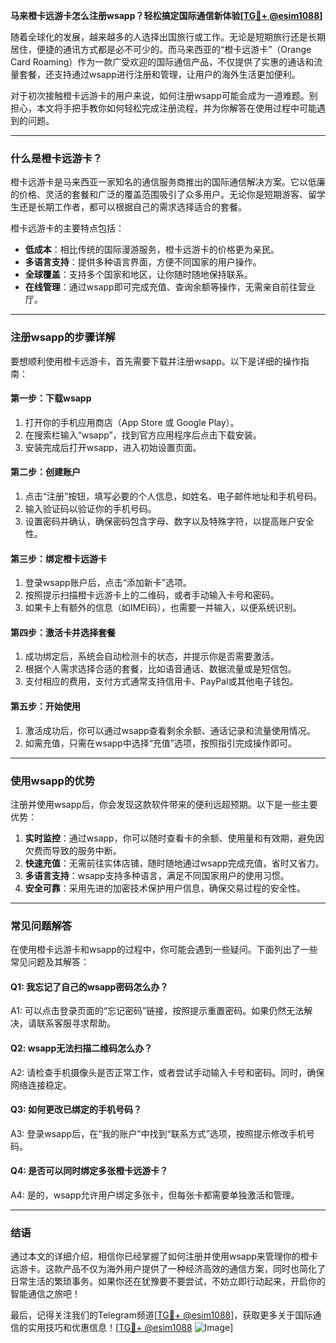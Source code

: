 **马来橙卡远游卡怎么注册wsapp？轻松搞定国际通信新体验[[TG💪+ @esim1088](https://t.me/s/esim1088)]**

随着全球化的发展，越来越多的人选择出国旅行或工作。无论是短期旅行还是长期居住，便捷的通讯方式都是必不可少的。而马来西亚的“橙卡远游卡”（Orange Card Roaming）作为一款广受欢迎的国际通信产品，不仅提供了实惠的通话和流量套餐，还支持通过wsapp进行注册和管理，让用户的海外生活更加便利。

对于初次接触橙卡远游卡的用户来说，如何注册wsapp可能会成为一道难题。别担心，本文将手把手教你如何轻松完成注册流程，并为你解答在使用过程中可能遇到的问题。

---

### 什么是橙卡远游卡？

橙卡远游卡是马来西亚一家知名的通信服务商推出的国际通信解决方案。它以低廉的价格、灵活的套餐和广泛的覆盖范围吸引了众多用户。无论你是短期游客、留学生还是长期工作者，都可以根据自己的需求选择适合的套餐。

橙卡远游卡的主要特点包括：
- **低成本**：相比传统的国际漫游服务，橙卡远游卡的价格更为亲民。
- **多语言支持**：提供多种语言界面，方便不同国家的用户操作。
- **全球覆盖**：支持多个国家和地区，让你随时随地保持联系。
- **在线管理**：通过wsapp即可完成充值、查询余额等操作，无需亲自前往营业厅。

---

### 注册wsapp的步骤详解

要想顺利使用橙卡远游卡，首先需要下载并注册wsapp。以下是详细的操作指南：

#### 第一步：下载wsapp
1. 打开你的手机应用商店（App Store 或 Google Play）。
2. 在搜索栏输入“wsapp”，找到官方应用程序后点击下载安装。
3. 安装完成后打开wsapp，进入初始设置页面。

#### 第二步：创建账户
1. 点击“注册”按钮，填写必要的个人信息，如姓名、电子邮件地址和手机号码。
2. 输入验证码以验证你的手机号码。
3. 设置密码并确认，确保密码包含字母、数字以及特殊字符，以提高账户安全性。

#### 第三步：绑定橙卡远游卡
1. 登录wsapp账户后，点击“添加新卡”选项。
2. 按照提示扫描橙卡远游卡上的二维码，或者手动输入卡号和密码。
3. 如果卡上有额外的信息（如IMEI码），也需要一并输入，以便系统识别。

#### 第四步：激活卡并选择套餐
1. 成功绑定后，系统会自动检测卡的状态，并提示你是否需要激活。
2. 根据个人需求选择合适的套餐，比如语音通话、数据流量或是短信包。
3. 支付相应的费用，支付方式通常支持信用卡、PayPal或其他电子钱包。

#### 第五步：开始使用
1. 激活成功后，你可以通过wsapp查看剩余余额、通话记录和流量使用情况。
2. 如需充值，只需在wsapp中选择“充值”选项，按照指引完成操作即可。

---

### 使用wsapp的优势

注册并使用wsapp后，你会发现这款软件带来的便利远超预期。以下是一些主要优势：

1. **实时监控**：通过wsapp，你可以随时查看卡的余额、使用量和有效期，避免因欠费而导致的服务中断。
2. **快速充值**：无需前往实体店铺，随时随地通过wsapp完成充值，省时又省力。
3. **多语言支持**：wsapp支持多种语言，满足不同国家用户的使用习惯。
4. **安全可靠**：采用先进的加密技术保护用户信息，确保交易过程的安全性。

---

### 常见问题解答

在使用橙卡远游卡和wsapp的过程中，你可能会遇到一些疑问。下面列出了一些常见问题及其解答：

#### Q1: 我忘记了自己的wsapp密码怎么办？
A1: 可以点击登录页面的“忘记密码”链接，按照提示重置密码。如果仍然无法解决，请联系客服寻求帮助。

#### Q2: wsapp无法扫描二维码怎么办？
A2: 请检查手机摄像头是否正常工作，或者尝试手动输入卡号和密码。同时，确保网络连接稳定。

#### Q3: 如何更改已绑定的手机号码？
A3: 登录wsapp后，在“我的账户”中找到“联系方式”选项，按照提示修改手机号码。

#### Q4: 是否可以同时绑定多张橙卡远游卡？
A4: 是的，wsapp允许用户绑定多张卡，但每张卡都需要单独激活和管理。

---

### 结语

通过本文的详细介绍，相信你已经掌握了如何注册并使用wsapp来管理你的橙卡远游卡。这款产品不仅为海外用户提供了一种经济高效的通信方案，同时也简化了日常生活的繁琐事务。如果你还在犹豫要不要尝试，不妨立即行动起来，开启你的智能通信之旅吧！

最后，记得关注我们的Telegram频道[[TG💪+ @esim1088](https://t.me/s/esim1088)]，获取更多关于国际通信的实用技巧和优惠信息！[[TG💪+ @esim1088](https://t.me/s/esim1088) ![Image](https://i.postimg.cc/4NQfJmqS/Snipaste-2025-05-13-00-14-12.png)]